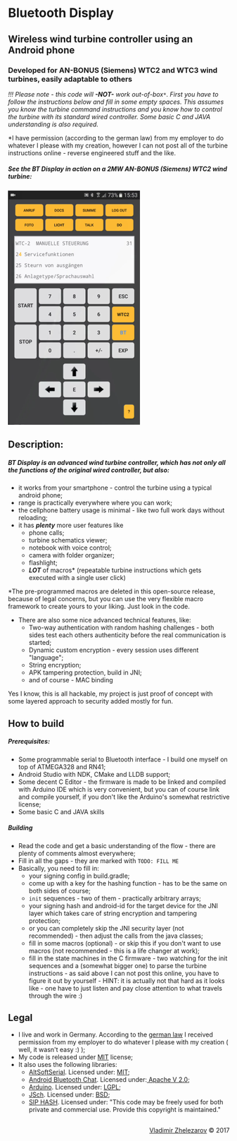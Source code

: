 # Bluetooth Display
## Wireless wind turbine controller using an Android phone
### Developed for AN-BONUS (Siemens) WTC2 and WTC3 wind turbines, easily adaptable to others

_!!! Please note - this code will **-NOT-** work out-of-box`*`. First you have to follow the instructions below and fill in some empty spaces. This assumes you know the turbine command instructions and you know how to control the turbine with its standard wired controller. Some basic C and JAVA understanding is also required._

 *I have permission (according to the german law) from my employer to do whatever I please with my creation, however I can not post all of the turbine instructions online - reverse engineered stuff and the like.

##### See the BT Display in action on a 2MW AN-BONUS (Siemens) WTC2 wind turbine:
[![YouTube Video](btdisplay.png "click for a YouTube Video")](https://youtu.be/T3RdbmtGXXk)

## Description:

##### BT Display is an advanced wind turbine controller, which has not only all the functions of the original wired controller, but also:
- it works from your smartphone - control the turbine using a typical android phone;
- range is practically everywhere where you can work;
- the cellphone battery usage is minimal - like two full work days without reloading;
- it has **_plenty_** more user features like 
  - phone calls;
  - turbine schematics viewer;
  - notebook with voice control;
  - camera with folder organizer;
  - flashlight;
  - **_LOT_** of macros* (repeatable turbine instructions which gets executed with a single user click)

*The pre-programmed macros are deleted in this open-source release, because of legal concerns, but you can use the very flexible macro framework to create yours to your liking. Just look in the code.

- There are also some nice advanced technical features, like:
  - Two-way authentication with random hashing challenges - both sides test each others authenticity before the real communication is started;
  - Dynamic custom encryption - every session uses different "language";
  - String encryption;
  - APK tampering protection, build in JNI;
  - and of course - MAC binding
  
Yes I know, this is all hackable, my project is just proof of concept with some layered approach to security added mostly for fun.

## How to build
##### Prerequisites:
- Some programmable serial to Bluetooth interface - I build one myself on top of ATMEGA328 and RN41;
- Android Studio with NDK, CMake and LLDB support;
- Some decent C Editor - the firmware is made to be linked and compiled with Arduino IDE which is very convenient, but you can of course link and compile yourself, if you don't like the Arduino's somewhat restrictive license;
- Some basic C and JAVA skills
##### Building
- Read the code and get a basic understanding of the flow - there are plenty of comments almost everywhere;
- Fill in all the gaps - they are marked with `TODO: FILL ME`
- Basically, you need to fill in:
  - your signing config in build.gradle;
  - come up with a key for the hashing function - has to be the same on both sides of course;
  - `init` sequences - two of them - practically arbitrary arrays;
  - your signing hash and android-id for the target device for the JNI layer which takes care of string encryption and tampering protection;
  - or you can completely skip the JNI security layer (not recommended) - then adjust the calls from the java classes;
  - fill in some macros (optional) - or skip this if you don't want to use macros (not recommended - this is a life changer at work);
  - fill in the state machines in the C firmware - two watching for the init sequences and a (somewhat bigger one) to parse the turbine instructions - as said above I can not post this online, you have to figure it out by yourself - HINT: it is actually not that hard as it looks like - one have to just listen and pay close attention to what travels through the wire :)

## Legal
- I live and work in Germany. According to the <a href="https://de.wikipedia.org/wiki/Arbeitnehmererfindung">german law</a> I received permission from my employer to do whatever I please with my creation ( well, it wasn't easy :) );
- My code is released under [MIT](LICENSE) license;
- It also uses the following libraries:
  - <a href="http://www.pjrc.com/teensy/td_libs_AltSoftSerial.html">AltSoftSerial</a>. Licensed under: <a href="https://github.com/PaulStoffregen/AltSoftSerial">MIT</a>;
  - <a href="https://github.com/googlesamples/android-BluetoothChat">Android Bluetooth Chat</a>. Licensed under:<a href="https://github.com/googlesamples/android-BluetoothChat/blob/master/LICENSE"> Apache V 2.0</a>;
  - <a href="https://www.arduino.cc/en/Main/FAQ">Arduino</a>. Licensed under: <a href="https://github.com/arduino/Arduino/blob/master/license.txt">LGPL</a>;
  - <a href="http://www.jcraft.com/jsch/">JSch</a>. Licensed under: <a href="http://www.jcraft.com/jsch/LICENSE.txt">BSD</a>;
  - <a href="http://www.forward.com.au/pfod/SipHashLibrary/index.html">SIP HASH</a>. Licensed under: "This code may be freely used for both private and commercial use. Provide this copyright is maintained."

## 
<p style="text-align: right">
    <a href="https://vlzware.com">Vladimir Zhelezarov</a> © 2017
</p>
